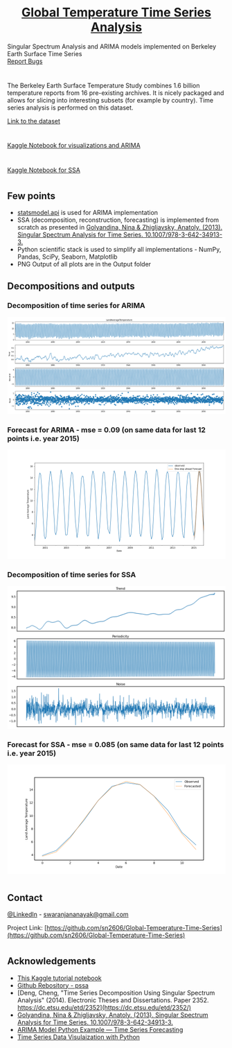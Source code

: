 <!--
*** Thanks for checking out the Best-README-Template. If you have a suggestion
*** that would make this better, please fork the Global-Temperature-Time-Series and create a pull request
*** or simply open an issue with the tag "enhancement".
*** Thanks again! Now go create something AMAZING! :D
***
*** https://github.com/sn2606/Global-Temperature-Time-Series
***
*** To avoid retyping too much info. Do a search and replace for the following:
*** sn2606, Global-Temperature-Time-Series, https://www.linkedin.com/in/swaranjana-nayak/, swaranjananayak@gmail.com, Global Temperature Time Series Analysis, Singular Spectrum Analysis and ARIMA models implemented on Berkeley Earth Surface Time Series
-->



<!-- PROJECT SHIELDS -->
<!--
*** I'm using markdown "reference style" links for readability.
*** Reference links are enclosed in brackets [ ] instead of parentheses ( ).
*** See the bottom of this document for the declaration of the reference variables
*** for contributors-url, forks-url, etc. This is an optional, concise syntax you may use.
*** https://www.markdownguide.org/basic-syntax/#reference-style-links
-->



<!-- PROJECT LOGO -->
<br />
<p align="center">
  <a href="https://github.com/sn2606/Global-Temperature-Time-Series">
  <h1 align="center">Global Temperature Time Series Analysis</h1>
  </a>
  <p>
    Singular Spectrum Analysis and ARIMA models implemented on Berkeley Earth Surface Time Series
    <br />
    <a href="https://github.com/sn2606/Global-Temperature-Time-Series/issues">Report Bugs</a>
  </p>
</p>

#
The Berkeley Earth Surface Temperature Study combines 1.6 billion temperature reports from 16 pre-existing archives. It is nicely packaged and allows for slicing into interesting subsets (for example by country).  Time series analysis is performed on this dataset.

[Link to the dataset](https://www.kaggle.com/berkeleyearth/climate-change-earth-surface-temperature-data)
#
[Kaggle Notebook for visualizations and ARIMA](https://www.kaggle.com/swaranjananayak/global-temperatures-time-series-analysis)
#
[Kaggle Notebook for SSA](https://www.kaggle.com/swaranjananayak/singular-spectrum-analysis-forecast)
#

## Few points

* [statsmodel.api](https://www.statsmodels.org/stable/index.html) is used for ARIMA implementation
* SSA (decomposition, reconstruction, forecasting) is implemented from scratch as presented in [Golyandina, Nina & Zhigljavsky, Anatoly. (2013). Singular Spectrum Analysis for Time Series. 10.1007/978-3-642-34913-3.](https://www.springer.com/gp/book/9783662624357)
* Python scientific stack is used to simplify all implementations - NumPy, Pandas, SciPy, Seaborn, Matplotlib
* PNG Output of all plots are in the Output folder

## Decompositions and outputs

### Decomposition of time series for ARIMA
![decomp-arima]

### Forecast for ARIMA - mse = 0.09 (on same data for last 12 points i.e. year 2015)
![forecast-arima]

### Decomposition of time series for SSA
![decomp-ssa]

### Forecast for SSA - mse = 0.085 (on same data for last 12 points i.e. year 2015)
![forecast-ssa]

#
<!-- CONTACT -->
## Contact

[@LinkedIn](https://www.linkedin.com/in/swaranjana-nayak/) - swaranjananayak@gmail.com

Project Link: [https://github.com/sn2606/Global-Temperature-Time-Series](https://github.com/sn2606/Global-Temperature-Time-Series)

#
<!-- ACKNOWLEDGEMENTS -->
## Acknowledgements

* [This Kaggle tutorial notebook](https://www.kaggle.com/jdarcy/introducing-ssa-for-time-series-decomposition)
* [Github Rebository - pssa](https://github.com/aj-cloete/pssa)
* [Deng, Cheng, "Time Series Decomposition Using Singular Spectrum Analysis" (2014). Electronic Theses and Dissertations. Paper 2352. https://dc.etsu.edu/etd/2352](https://dc.etsu.edu/etd/2352/)
* [Golyandina, Nina & Zhigljavsky, Anatoly. (2013). Singular Spectrum Analysis for Time Series. 10.1007/978-3-642-34913-3.](https://www.springer.com/gp/book/9783662624357)
* [ARIMA Model Python Example — Time Series Forecasting](https://towardsdatascience.com/machine-learning-part-19-time-series-and-autoregressive-integrated-moving-average-model-arima-c1005347b0d7)
* [Time Series Data Visulaization with Python](https://machinelearningmastery.com/time-series-data-visualization-with-python/)



<!-- MARKDOWN LINKS & IMAGES -->
<!-- https://www.markdownguide.org/basic-syntax/#reference-style-links -->
[contributors-shield]: https://img.shields.io/github/contributors/sn2606/Global-Temperature-Time-Series.svg?style=for-the-badge
[contributors-url]: https://github.com/sn2606/Global-Temperature-Time-Series/graphs/contributors
[forks-shield]: https://img.shields.io/github/forks/sn2606/Global-Temperature-Time-Series.svg?style=for-the-badge
[forks-url]: https://github.com/sn2606/Global-Temperature-Time-Series/network/members
[stars-shield]: https://img.shields.io/github/stars/sn2606/Global-Temperature-Time-Series.svg?style=for-the-badge
[stars-url]: https://github.com/sn2606/Global-Temperature-Time-Series/stargazers
[issues-shield]: https://img.shields.io/github/issues/sn2606/Global-Temperature-Time-Series.svg?style=for-the-badge
[issues-url]: https://github.com/sn2606/Global-Temperature-Time-Series/issues
[license-shield]: https://img.shields.io/github/license/sn2606/Global-Temperature-Time-Series.svg?style=for-the-badge
[license-url]: https://github.com/sn2606/Global-Temperature-Time-Series/blob/master/LICENSE.txt
[linkedin-shield]: https://img.shields.io/badge/-LinkedIn-black.svg?style=for-the-badge&logo=linkedin&colorB=555
[linkedin-url]: https://linkedin.com/in/sn2606
[decomp-arima]: Output\decomposition.png
[forecast-arima]: Output\forecast.png
[decomp-ssa]: Output\lat-components-grouped-sep.png
[forecast-ssa]: Output\forecast-ssa.png